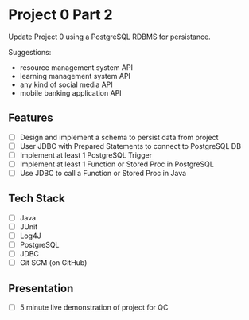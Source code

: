 # Project 0 Part 2

Update Project 0 using a PostgreSQL RDBMS for persistance.

Suggestions:

- resource management system API
- learning management system API
- any kind of social media API
- mobile banking application API

## Features

- [ ] Design and implement a schema to persist data from project
- [ ] User JDBC with Prepared Statements to connect to PostgreSQL DB
- [ ] Implement at least 1 PostgreSQL Trigger
- [ ] Implement at least 1 Function or Stored Proc in PostgreSQL
- [ ] Use JDBC to call a Function or Stored Proc in Java

## Tech Stack

- [ ] Java
- [ ] JUnit
- [ ] Log4J
- [ ] PostgreSQL
- [ ] JDBC
- [ ] Git SCM (on GitHub)

## Presentation

- [ ] 5 minute live demonstration of project for QC
